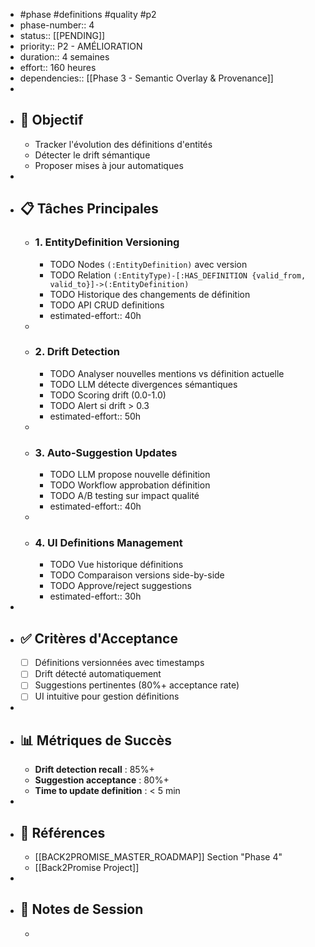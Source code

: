 - #phase #definitions #quality #p2
- phase-number:: 4
- status:: [[PENDING]]
- priority:: P2 - AMÉLIORATION
- duration:: 4 semaines
- effort:: 160 heures
- dependencies:: [[Phase 3 - Semantic Overlay & Provenance]]
-
- ## 🎯 Objectif
	- Tracker l'évolution des définitions d'entités
	- Détecter le drift sémantique
	- Proposer mises à jour automatiques
-
- ## 📋 Tâches Principales
	- ### 1. EntityDefinition Versioning
		- TODO Nodes `(:EntityDefinition)` avec version
		- TODO Relation `(:EntityType)-[:HAS_DEFINITION {valid_from, valid_to}]->(:EntityDefinition)`
		- TODO Historique des changements de définition
		- TODO API CRUD definitions
		- estimated-effort:: 40h
	-
	- ### 2. Drift Detection
		- TODO Analyser nouvelles mentions vs définition actuelle
		- TODO LLM détecte divergences sémantiques
		- TODO Scoring drift (0.0-1.0)
		- TODO Alert si drift > 0.3
		- estimated-effort:: 50h
	-
	- ### 3. Auto-Suggestion Updates
		- TODO LLM propose nouvelle définition
		- TODO Workflow approbation définition
		- TODO A/B testing sur impact qualité
		- estimated-effort:: 40h
	-
	- ### 4. UI Definitions Management
		- TODO Vue historique définitions
		- TODO Comparaison versions side-by-side
		- TODO Approve/reject suggestions
		- estimated-effort:: 30h
-
- ## ✅ Critères d'Acceptance
	- [ ] Définitions versionnées avec timestamps
	- [ ] Drift détecté automatiquement
	- [ ] Suggestions pertinentes (80%+ acceptance rate)
	- [ ] UI intuitive pour gestion définitions
-
- ## 📊 Métriques de Succès
	- **Drift detection recall** : 85%+
	- **Suggestion acceptance** : 80%+
	- **Time to update definition** : < 5 min
-
- ## 🔗 Références
	- [[BACK2PROMISE_MASTER_ROADMAP]] Section "Phase 4"
	- [[Back2Promise Project]]
-
- ## 📝 Notes de Session
	-

